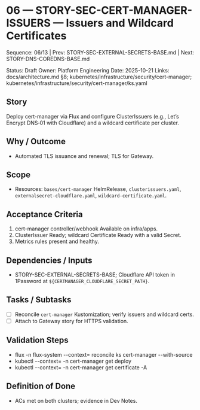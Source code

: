 # 06 — STORY-SEC-CERT-MANAGER-ISSUERS — Issuers and Wildcard Certificates

Sequence: 06/13 | Prev: STORY-SEC-EXTERNAL-SECRETS-BASE.md | Next: STORY-DNS-COREDNS-BASE.md

Status: Draft
Owner: Platform Engineering
Date: 2025-10-21
Links: docs/architecture.md §8; kubernetes/infrastructure/security/cert-manager; kubernetes/infrastructure/security/cert-manager/ks.yaml

## Story
Deploy cert-manager via Flux and configure ClusterIssuers (e.g., Let’s Encrypt DNS‑01 with Cloudflare) and a wildcard certificate per cluster.

## Why / Outcome
- Automated TLS issuance and renewal; TLS for Gateway.

## Scope
- Resources: `bases/cert-manager` HelmRelease, `clusterissuers.yaml`, `externalsecret-cloudflare.yaml`, `wildcard-certificate.yaml`.

## Acceptance Criteria
1) cert-manager controller/webhook Available on infra/apps.
2) ClusterIssuer Ready; wildcard Certificate Ready with a valid Secret.
3) Metrics rules present and healthy.

## Dependencies / Inputs
- STORY-SEC-EXTERNAL-SECRETS-BASE; Cloudflare API token in 1Password at `${CERTMANAGER_CLOUDFLARE_SECRET_PATH}`.

## Tasks / Subtasks
- [ ] Reconcile `cert-manager` Kustomization; verify issuers and wildcard certs.
- [ ] Attach to Gateway story for HTTPS validation.

## Validation Steps
- flux -n flux-system --context=<ctx> reconcile ks cert-manager --with-source
- kubectl --context=<ctx> -n cert-manager get deploy
- kubectl --context=<ctx> -n cert-manager get certificate -A

## Definition of Done
- ACs met on both clusters; evidence in Dev Notes.
